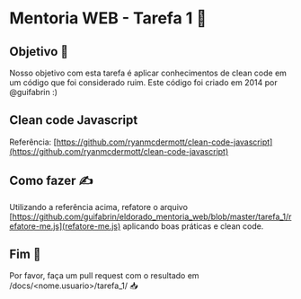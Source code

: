 # Mentoria WEB - Tarefa 1 🚀

## Objetivo 🎯
Nosso objetivo com esta tarefa é aplicar conhecimentos de clean code em um código que foi considerado ruim. Este código foi criado em 2014 por @guifabrin :)

## Clean code Javascript
Referência: [https://github.com/ryanmcdermott/clean-code-javascript](https://github.com/ryanmcdermott/clean-code-javascript)

## Como fazer ✍️
Utilizando a referência acima, refatore o arquivo [https://github.com/guifabrin/eldorado_mentoria_web/blob/master/tarefa_1/refatore-me.js](refatore-me.js) aplicando boas práticas e clean code.

## Fim 🏁
Por favor, faça um pull request com o resultado em /docs/<nome.usuario>/tarefa_1/ 📥